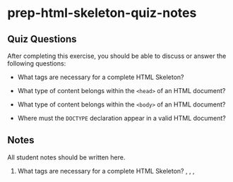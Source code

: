 # prep-html-skeleton-quiz-notes

## Quiz Questions

After completing this exercise, you should be able to discuss or answer the following questions:

- What tags are necessary for a complete HTML Skeleton?

- What type of content belongs within the `<head>` of an HTML document?

- What type of content belongs within the `<body>` of an HTML document?

- Where must the `DOCTYPE` declaration appear in a valid HTML document?

## Notes

All student notes should be written here.

1. What tags are necessary for a complete HTML Skeleton? <!DOCTYPE html>, <html>, <head>, <title> & <body>
2. What type of content belongs within the <head> of an HTML document? Machine-readable information (metadata) about the document, like its title, scripts, and style sheets.
3. What type of content belongs within the <body> of an HTML document? The visible part of the HTML document such as headings, paragraphs, images, hyperlinks, tables, lists, etc.
4. Where must the DOCTYPE declaration appear in a valid HTML document? At the beginning, at the top of the page before any HTML tags.

How to write `Code Examples` in markdown

for JS:

```javascript
const data = 'Howdy';
```

for HTML:

```html
<div>
  <p>This is text content</p>
</div>
```

for CSS:

```css
div {
  width: 100%;
}
```
